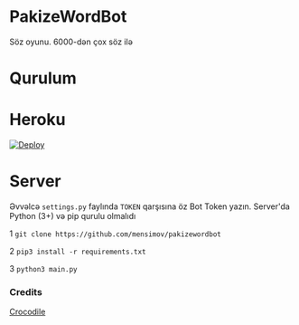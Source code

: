 # PakizeWordBot
Söz oyunu. 6000-dən çox söz ilə

# Qurulum

# Heroku
[![Deploy](https://www.herokucdn.com/deploy/button.svg)](https://heroku.com/deploy?template=https://github.com/Goqerti/sozoyunuisliyen)



# Server

Əvvəlcə `settings.py` faylında `TOKEN` qarşısına öz Bot Token yazın. Server'da Python (3+) və pip qurulu olmalıdı

1
`git clone https://github.com/mensimov/pakizewordbot`

2
`pip3 install -r requirements.txt`

3
`python3 main.py`

### Credits
[Crocodile](https://github.com/DinaraGil/Crocodile_bot)
